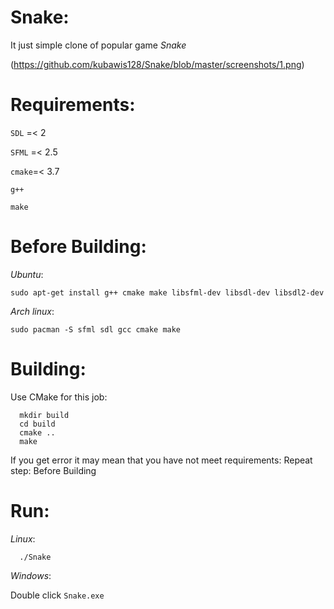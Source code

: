 # Snake:
It just simple clone of popular game *Snake*

(https://github.com/kubawis128/Snake/blob/master/screenshots/1.png)
# Requirements:
```SDL``` =< 2

```SFML``` =< 2.5

```cmake```=< 3.7

```g++```

```make```
# Before Building:
*Ubuntu*:
```
sudo apt-get install g++ cmake make libsfml-dev libsdl-dev libsdl2-dev
```
*Arch linux*:
```
sudo pacman -S sfml sdl gcc cmake make
```
# Building:
Use CMake for this job:
```
  mkdir build
  cd build
  cmake ..
  make
```
If you get error it may mean that you have not meet requirements:
Repeat step: Before Building

# Run:
*Linux*:
```
  ./Snake
```
*Windows*:

Double click ```Snake.exe```
